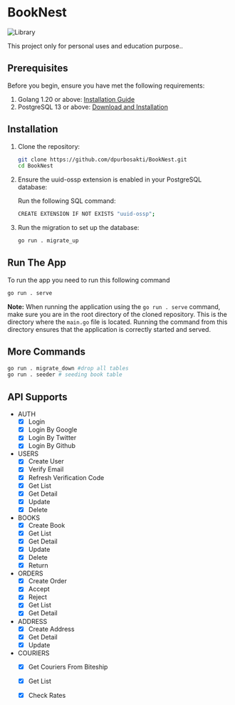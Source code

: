 # BookNest

![Library](https://i.imgur.com/hGaRvQ5.jpg)

This project only for personal uses and education purpose..

## Prerequisites

Before you begin, ensure you have met the following requirements:

1. Golang 1.20 or above: [Installation Guide](https://golang.org/doc/install)
2. PostgreSQL 13 or above: [Download and Installation](https://www.postgresql.org/download/)

## Installation

1. Clone the repository:

   ```sh
   git clone https://github.com/dpurbosakti/BookNest.git
   cd BookNest
   ```

2. Ensure the uuid-ossp extension is enabled in your PostgreSQL database:

   Run the following SQL command:
   ```sh
   CREATE EXTENSION IF NOT EXISTS "uuid-ossp";
   ```

3. Run the migration to set up the database:
   ```sh
   go run . migrate_up

   ```

## Run The App

To run the app you need to run this following command
```sh
go run . serve
```
**Note:** When running the application using the `go run . serve` command, make sure you are in the root directory of the cloned repository. This is the directory where the `main.go` file is located. Running the command from this directory ensures that the application is correctly started and served.


## More Commands
```sh
go run . migrate_down #drop all tables
go run . seeder # seeding book table
```

## API Supports

- AUTH
   - [x] Login
   - [x] Login By Google
   - [x] Login By Twitter
   - [x] Login By Github
- USERS
   - [x] Create User
   - [x] Verify Email
   - [x] Refresh Verification Code 
   - [x] Get List
   - [x] Get Detail
   - [x] Update
   - [x] Delete
- BOOKS
   - [x] Create Book
   - [x] Get List
   - [x] Get Detail
   - [x] Update
   - [x] Delete
   - [x] Return
- ORDERS
   - [x] Create Order
   - [x] Accept
   - [x] Reject
   - [x] Get List
   - [x] Get Detail
- ADDRESS
   - [x] Create Address
   - [x] Get Detail
   - [x] Update
- COURIERS
   - [x] Get Couriers From Biteship
   - [x] Get List
   - [x] Check Rates

